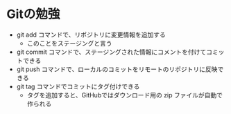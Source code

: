 # Gitの勉強

- git add コマンドで、リポジトリに変更情報を追加する
	- このことをステージングと言う
- git commit コマンドで、ステージングされた情報にコメントを付けてコミットできる
- git push コマンドで、ローカルのコミットをリモートのリポジトリに反映できる
- git tag コマンドでコミットにタグ付けできる
	- タグを追加すると、GitHubではダウンロード用の zip ファイルが自動で作られる
